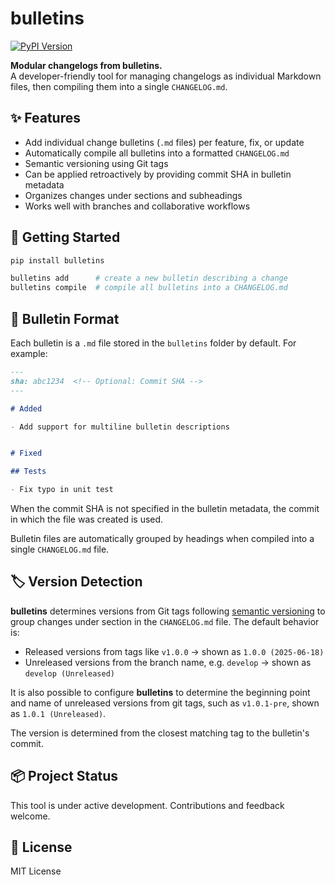 # bulletins

[![PyPI Version](https://img.shields.io/pypi/v/bulletins.svg)](https://pypi.org/p/bulletins/)

**Modular changelogs from bulletins.**  
A developer-friendly tool for managing changelogs as individual Markdown files, then compiling them into a single `CHANGELOG.md`.



## ✨ Features

- Add individual change bulletins (`.md` files) per feature, fix, or update
- Automatically compile all bulletins into a formatted `CHANGELOG.md`
- Semantic versioning using Git tags
- Can be applied retroactively by providing commit SHA in bulletin metadata
- Organizes changes under sections and subheadings
- Works well with branches and collaborative workflows



## 🚀 Getting Started

```bash
pip install bulletins
```

```bash
bulletins add      # create a new bulletin describing a change
bulletins compile  # compile all bulletins into a CHANGELOG.md
```



## 📁 Bulletin Format

Each bulletin is a `.md` file stored in the `bulletins` folder by default. For example:

```markdown
---
sha: abc1234  <!-- Optional: Commit SHA -->
---

# Added

- Add support for multiline bulletin descriptions


# Fixed

## Tests

- Fix typo in unit test
```

When the commit SHA is not specified in the bulletin metadata, the commit in which the file was created is used.

Bulletin files are automatically grouped by headings when compiled into a single `CHANGELOG.md` file.



## 🏷️ Version Detection

**bulletins** determines versions from Git tags following [semantic versioning](https://semver.org/) to group changes under section in the `CHANGELOG.md` file. The default behavior is:

- Released versions from tags like `v1.0.0` → shown as `1.0.0 (2025-06-18)`
- Unreleased versions from the branch name, e.g. `develop` → shown as `develop (Unreleased)`

It is also possible to configure **bulletins** to determine the beginning point and name of unreleased versions from git tags, such as `v1.0.1-pre`, shown as `1.0.1 (Unreleased)`.

The version is determined from the closest matching tag to the bulletin's commit.



## 📦 Project Status

This tool is under active development. Contributions and feedback welcome.



## 📝 License

MIT License
